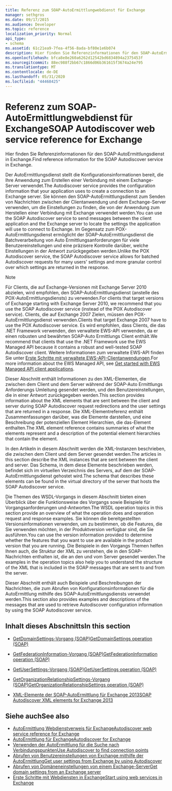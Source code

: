 ```yaml
---
title: Referenz zum SOAP-AutoErmittlungwebdienst für Exchange
manager: sethgros
ms.date: 09/17/2015
ms.audience: Developer
ms.topic: reference
localization_priority: Normal
api_type:
- schema
ms.assetid: 61c21ea9-7fea-4f56-8ada-bf80e1e6b074
description: Hier finden Sie Referenzinformationen für den SOAP-AutoErmittlungsdienst in Exchange.
ms.openlocfilehash: bfca8e8e260a6262d12542bd6834894a2375453f
ms.sourcegitcommit: 88ec988f2bb67c1866d06b361615f3674a24e795
ms.translationtype: MT
ms.contentlocale: de-DE
ms.lasthandoff: 05/31/2020
ms.locfileid: "44468425"
---
```

# <a name="soap-autodiscover-web-service-reference-for-exchange"></a><span data-ttu-id="d902b-103">Referenz zum SOAP-AutoErmittlungwebdienst für Exchange</span><span class="sxs-lookup"><span data-stu-id="d902b-103">SOAP Autodiscover web service reference for Exchange</span></span>

<span data-ttu-id="d902b-104">Hier finden Sie Referenzinformationen für den SOAP-AutoErmittlungsdienst in Exchange.</span><span class="sxs-lookup"><span data-stu-id="d902b-104">Find reference information for the SOAP Autodiscover service in Exchange.</span></span>
  
<span data-ttu-id="d902b-105">Der AutoErmittlungsdienst stellt die Konfigurationsinformationen bereit, die Ihre Anwendung zum Erstellen einer Verbindung mit einem Exchange-Server verwendet.</span><span class="sxs-lookup"><span data-stu-id="d902b-105">The Autodiscover service provides the configuration information that your application uses to create a connection to an Exchange server.</span></span> <span data-ttu-id="d902b-106">Sie können den SOAP-AutoErmittlungsdienst zum Senden von Nachrichten zwischen der Clientanwendung und dem Exchange-Server verwenden, um die Einstellungen zu finden, die von der Anwendung zum Herstellen einer Verbindung mit Exchange verwendet werden.</span><span class="sxs-lookup"><span data-stu-id="d902b-106">You can use the SOAP Autodiscover service to send messages between the client application and the Exchange server to locate the settings the application will use to connect to Exchange.</span></span> <span data-ttu-id="d902b-107">Im Gegensatz zum POX-AutoErmittlungsdienst ermöglicht der SOAP-AutoErmittlungsdienst die Batchverarbeitung von Auto Ermittlungsanforderungen für viele Benutzereinstellungen und eine präzisere Kontrolle darüber, welche Einstellungen in der Antwort zurückgegeben werden.</span><span class="sxs-lookup"><span data-stu-id="d902b-107">Unlike the POX Autodiscover service, the SOAP Autodiscover service allows for batched Autodiscover requests for many users' settings and more granular control over which settings are returned in the response.</span></span> 
  
> [!NOTE]
> <span data-ttu-id="d902b-108">Für Clients, die auf Exchange-Versionen mit Exchange Server 2010 abzielen, wird empfohlen, den SOAP-AutoErmittlungsdienst (anstelle des POX-AutoErmittlungsdiensts) zu verwenden.</span><span class="sxs-lookup"><span data-stu-id="d902b-108">For clients that target versions of Exchange starting with Exchange Server 2010, we recommend that you use the SOAP Autodiscover service (instead of the POX Autodiscover service).</span></span> <span data-ttu-id="d902b-109">Clients, die auf Exchange 2007 Zielen, müssen den POX-AutoErmittlungsdienst verwenden.</span><span class="sxs-lookup"><span data-stu-id="d902b-109">Clients that target Exchange 2007 have to use the POX Autodiscover service.</span></span> <span data-ttu-id="d902b-110">Es wird empfohlen, dass Clients, die das .NET Framework verwenden, den verwaltete EWS-API verwenden, da er einen robusten und bewährten SOAP-Auto Ermittlungs Client enthält.</span><span class="sxs-lookup"><span data-stu-id="d902b-110">We recommend that clients that use the .NET Framework use the EWS Managed API because it contains a robust and well-tested SOAP Autodiscover client.</span></span> <span data-ttu-id="d902b-111">Weitere Informationen zum verwaltete EWS-API finden Sie unter [Erste Schritte mit verwaltete EWS-API-Clientanwendungen](https://msdn.microsoft.com/library/c2267733-6f4f-49e5-9614-1e4a24c3af1a%28Office.15%29.aspx).</span><span class="sxs-lookup"><span data-stu-id="d902b-111">For more information about the EWS Managed API, see [Get started with EWS Managed API client applications](https://msdn.microsoft.com/library/c2267733-6f4f-49e5-9614-1e4a24c3af1a%28Office.15%29.aspx).</span></span> 
  
<span data-ttu-id="d902b-112">Dieser Abschnitt enthält Informationen zu den XML-Elementen, die zwischen dem Client und dem Server während der SOAP-Auto Ermittlungs Anforderungs Umleitung gesendet werden, und den Benutzereinstellungen, die in einer Antwort zurückgegeben werden.</span><span class="sxs-lookup"><span data-stu-id="d902b-112">This section provides information about the XML elements that are sent between the client and server during SOAP Autodiscover request redirections and the user settings that are returned in a response.</span></span> <span data-ttu-id="d902b-113">Die XML-Elementreferenz enthält Zusammenfassungen darüber, was die Elemente darstellen, und eine Beschreibung der potenziellen Element Hierarchien, die das-Element enthalten.</span><span class="sxs-lookup"><span data-stu-id="d902b-113">The XML element reference contains summaries of what the elements represent and a description of the potential element hierarchies that contain the element.</span></span> 
  
<span data-ttu-id="d902b-114">In den Artikeln in diesem Abschnitt werden die XML-Instanzen beschrieben, die zwischen dem Client und dem Server gesendet werden.</span><span class="sxs-lookup"><span data-stu-id="d902b-114">The articles in this section describe the XML instances that are sent between the client and server.</span></span> <span data-ttu-id="d902b-115">Das Schema, in dem diese Elemente beschrieben werden, befindet sich im virtuellen Verzeichnis des Servers, auf dem der SOAP-AutoErmittlungsdienst gehostet wird.</span><span class="sxs-lookup"><span data-stu-id="d902b-115">The schema that describes these elements can be found in the virtual directory of the server that hosts the SOAP Autodiscover service.</span></span>
  
<span data-ttu-id="d902b-116">Die Themen des WSDL-Vorgangs in diesem Abschnitt bieten einen Überblick über die Funktionsweise des Vorgangs sowie Beispiele für Vorgangsanforderungen und-Antworten.</span><span class="sxs-lookup"><span data-stu-id="d902b-116">The WSDL operation topics in this section provide an overview of what the operation does and operation request and response examples.</span></span> <span data-ttu-id="d902b-117">Sie können die bereitgestellten Versionsinformationen verwenden, um zu bestimmen, ob die Features, die Sie verwenden möchten, in der Produktversion verfügbar sind, die Sie ausführen.</span><span class="sxs-lookup"><span data-stu-id="d902b-117">You can use the version information provided to determine whether the features that you want to use are available in the product version that you are running.</span></span> <span data-ttu-id="d902b-118">Die Beispiele in den Vorgangs Themen helfen Ihnen auch, die Struktur der XML zu verstehen, die in den SOAP-Nachrichten enthalten ist, die an den und vom Server gesendet werden.</span><span class="sxs-lookup"><span data-stu-id="d902b-118">The examples in the operation topics also help you to understand the structure of the XML that is included in the SOAP messages that are sent to and from the server.</span></span>
  
<span data-ttu-id="d902b-119">Dieser Abschnitt enthält auch Beispiele und Beschreibungen der Nachrichten, die zum Abrufen von Konfigurationsinformationen für die AutoErmittlung mithilfe des SOAP-AutoErmittlungsdiensts verwendet werden.</span><span class="sxs-lookup"><span data-stu-id="d902b-119">This section also provides examples and descriptions of the messages that are used to retrieve Autodiscover configuration information by using the SOAP Autodiscover service.</span></span> 
  
## <a name="in-this-section"></a><span data-ttu-id="d902b-120">Inhalt dieses Abschnitts</span><span class="sxs-lookup"><span data-stu-id="d902b-120">In this section</span></span>
<span data-ttu-id="d902b-121"><a name="bk_InThisSection"> </a></span><span class="sxs-lookup"><span data-stu-id="d902b-121"><a name="bk_InThisSection"> </a></span></span>

- [<span data-ttu-id="d902b-122">GetDomainSettings-Vorgang (SOAP)</span><span class="sxs-lookup"><span data-stu-id="d902b-122">GetDomainSettings operation (SOAP)</span></span>](getdomainsettings-operation-soap.md)
    
- [<span data-ttu-id="d902b-123">GetFederationInformation-Vorgang (SOAP)</span><span class="sxs-lookup"><span data-stu-id="d902b-123">GetFederationInformation operation (SOAP)</span></span>](getfederationinformation-operation-soap.md)
    
- [<span data-ttu-id="d902b-124">GetUserSettings-Vorgang (SOAP)</span><span class="sxs-lookup"><span data-stu-id="d902b-124">GetUserSettings operation (SOAP)</span></span>](getusersettings-operation-soap.md)
    
- [<span data-ttu-id="d902b-125">GetOrganizationRelationshipSettings-Vorgang (SOAP)</span><span class="sxs-lookup"><span data-stu-id="d902b-125">GetOrganizationRelationshipSettings operation (SOAP)</span></span>](getorganizationrelationshipsettings-operation-soap.md)
    
- [<span data-ttu-id="d902b-126">XML-Elemente der SOAP-AutoErmittlung für Exchange 2013</span><span class="sxs-lookup"><span data-stu-id="d902b-126">SOAP Autodiscover XML elements for Exchange 2013</span></span>](soap-autodiscover-xml-elements-for-exchange-2013.md)
    
## <a name="see-also"></a><span data-ttu-id="d902b-127">Siehe auch</span><span class="sxs-lookup"><span data-stu-id="d902b-127">See also</span></span>


- [<span data-ttu-id="d902b-128">AutoErmittlung Webdienstverweis für Exchange</span><span class="sxs-lookup"><span data-stu-id="d902b-128">Autodiscover web service reference for Exchange</span></span>](autodiscover-web-service-reference-for-exchange.md)
- [<span data-ttu-id="d902b-129">AutoErmittlung für Exchange</span><span class="sxs-lookup"><span data-stu-id="d902b-129">Autodiscover for Exchange</span></span>](../exchange-web-services/autodiscover-for-exchange.md)
- [<span data-ttu-id="d902b-130">Verwenden der AutoErmittlung für die Suche nach Verbindungspunkten</span><span class="sxs-lookup"><span data-stu-id="d902b-130">Use Autodiscover to find connection points</span></span>](https://msdn.microsoft.com/library/03896542-549b-4c45-973c-98f9025ea26c%28Office.15%29.aspx)
- [<span data-ttu-id="d902b-131">Abrufen von Benutzereinstellungen von Exchange mithilfe der AutoErmittlung</span><span class="sxs-lookup"><span data-stu-id="d902b-131">Get user settings from Exchange by using Autodiscover</span></span>](https://msdn.microsoft.com/library/6d90c305-4802-4e18-8d52-f60349feaa8d%28Office.15%29.aspx)
- [<span data-ttu-id="d902b-132">Abrufen von Domäneneinstellungen von einem Exchange-Server</span><span class="sxs-lookup"><span data-stu-id="d902b-132">Get domain settings from an Exchange server</span></span>](https://msdn.microsoft.com/library/2f9acb81-5135-4f72-94e8-65c235d725e6%28Office.15%29.aspx)
- [<span data-ttu-id="d902b-133">Erste Schritte mit Webdiensten in Exchange</span><span class="sxs-lookup"><span data-stu-id="d902b-133">Start using web services in Exchange</span></span>](../exchange-web-services/start-using-web-services-in-exchange.md)
    

